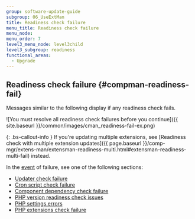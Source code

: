```yaml
---
group: software-update-guide
subgroup: 06_UseExtMan
title: Readiness check failure
menu_title: Readiness check failure
menu_node:
menu_order: 7
level3_menu_node: level3child
level3_subgroup: readiness
functional_areas:
  - Upgrade
---
```


## Readiness check failure {#compman-readiness-fail}

Messages similar to the following display if any readiness check fails.

![You must resolve all readiness check failures before you continue]({{ site.baseurl }}/common/images/cman_readiness-fail-ex.png)

{: .bs-callout-info }
If you're updating multiple extensions, see [Readiness check with multiple extension updates]({{ page.baseurl }}/comp-mgr/extens-man/extensman-readiness-multi.html#extensman-readiness-multi-fail) instead.

In the [event](https://glossary.magento.com/event) of failure, see one of the following sections:

* <a href="{{ page.baseurl }}/comp-mgr/trouble/cman/updater.html">Updater check failure</a>
* <a href="{{ page.baseurl }}/comp-mgr/trouble/cman/cron.html">Cron script check failure</a>
* <a href="{{ page.baseurl }}/comp-mgr/trouble/cman/component-depend.html">Component dependency check failure</a>
* <a href="{{ page.baseurl }}/comp-mgr/trouble/cman/php-version.html">PHP version readiness check issues</a>
* <a href="{{ page.baseurl }}/install-gde/trouble/php/tshoot_php-set.html">PHP settings errors</a>
* <a href="{{ page.baseurl }}/install-gde/system-requirements.html">PHP extensions check failure</a>
